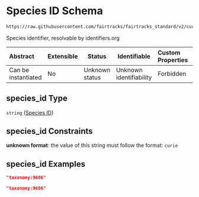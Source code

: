 # Species ID Schema

```txt
https://raw.githubusercontent.com/fairtracks/fairtracks_standard/v2/current/json/schema/fairtracks_sample.schema.json#/properties/species_id
```

Species identifier, resolvable by identifiers.org


| Abstract            | Extensible | Status         | Identifiable            | Custom Properties | Additional Properties | Access Restrictions | Defined In                                                                                             |
| :------------------ | ---------- | -------------- | ----------------------- | :---------------- | --------------------- | ------------------- | ------------------------------------------------------------------------------------------------------ |
| Can be instantiated | No         | Unknown status | Unknown identifiability | Forbidden         | Allowed               | none                | [fairtracks_sample.schema.json\*](../json/schema/fairtracks_sample.schema.json "open original schema") |

## species_id Type

`string` ([Species ID](fairtracks_sample-properties-species-id.md))

## species_id Constraints

**unknown format**: the value of this string must follow the format: `curie`

## species_id Examples

```json
"taxonomy:9606"
```

```json
"taxonomy:9606"
```
